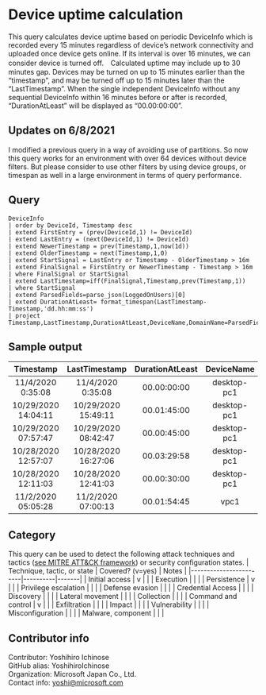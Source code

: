 # Device uptime calculation  
This query calculates device uptime based on periodic DeviceInfo which is recorded every 15 minutes regardless of device’s network connectivity and uploaded once device gets online. If its interval is over 16 minutes, we can consider device is turned off.　Calculated uptime may include up to 30 minutes gap. Devices may be turned on up to 15 minutes earlier than the “timestamp”, and may be turned off up to 15 minutes later than the “LastTimestamp”.  When the single independent DeviceInfo without any sequential DeviceInfo within 16 minutes before or after is recorded, “DurationAtLeast” will be displayed as “00.00:00:00”.

## Updates on 6/8/2021
I modified a previous query in a way of avoiding use of partitions. So now this query works for an environment with over 64 devices without device filters. But please consider to use other filters by using device groups, or timespan as well in a large environment in terms of query performance.

## Query
```
DeviceInfo 
| order by DeviceId, Timestamp desc
| extend FirstEntry = (prev(DeviceId,1) != DeviceId)
| extend LastEntry = (next(DeviceId,1) != DeviceId)
| extend NewerTimestamp = prev(Timestamp,1,now(1d))
| extend OlderTimestamp = next(Timestamp,1,0)
| extend StartSignal = LastEntry or Timestamp - OlderTimestamp > 16m
| extend FinalSignal = FirstEntry or NewerTimestamp - Timestamp > 16m
| where FinalSignal or StartSignal
| extend LastTimestamp=iff(FinalSignal,Timestamp,prev(Timestamp,1))
| where StartSignal
| extend ParsedFields=parse_json(LoggedOnUsers)[0]
| extend DurationAtLeast= format_timespan(LastTimestamp-Timestamp,'dd.hh:mm:ss')
| project Timestamp,LastTimestamp,DurationAtLeast,DeviceName,DomainName=ParsedFields.DomainName,UserName=ParsedFields.UserName
```
## Sample output  
| Timestamp | LastTimestamp | DurationAtLeast | DeviceName | DomainName | UserName |
|:---------------:|:---------------:|:-------:|:-------:|:-------:|:-------:|
| 11/4/2020 0:35:08 | 11/4/2020 0:35:08 | 00.00:00:00 | desktop-pc1 | DESKTOP-PC1 | localuser1 |
| 10/29/2020 14:04:11 | 10/29/2020 15:49:11 | 00.01:45:00 | desktop-pc1 | DESKTOP-PC1 | localuser1 |
| 10/29/2020 07:57:47 | 10/29/2020 08:42:47 | 00.00:45:00 | desktop-pc1 | DESKTOP-PC1 | localuser1 |
| 10/28/2020 12:57:07 | 10/28/2020 16:27:06 | 00.03:29:58 | desktop-pc1 | DESKTOP-PC1 | localuser1 |
| 10/28/2020 12:11:03 | 10/28/2020 12:41:03 | 00.00:30:00 | desktop-pc1 | DESKTOP-PC1 | localuser1 |
| 11/2/2020 05:05:28 | 11/2/2020 07:00:13 | 00.01:54:45 | vpc1 | AzureAD | User01 |

## Category
This query can be used to detect the following attack techniques and tactics ([see MITRE ATT&CK framework](https://attack.mitre.org/)) or security configuration states.
| Technique, tactic, or state | Covered? (v=yes) | Notes |
|------------------------|----------|-------|
| Initial access | v |  |
| Execution |  |  |
| Persistence | v |  | 
| Privilege escalation |  |  |
| Defense evasion |  |  | 
| Credential Access |  |  | 
| Discovery |  |  | 
| Lateral movement |  |  | 
| Collection |  |  | 
| Command and control | v |  | 
| Exfiltration |  |  | 
| Impact |  |  |
| Vulnerability |  |  |
| Misconfiguration |  |  |
| Malware, component |  |  |

## Contributor info
Contributor: Yoshihiro Ichinose  
GitHub alias: YoshihiroIchinose  
Organization: Microsoft Japan Co., Ltd.  
Contact info: yoshi@microsoft.com  
